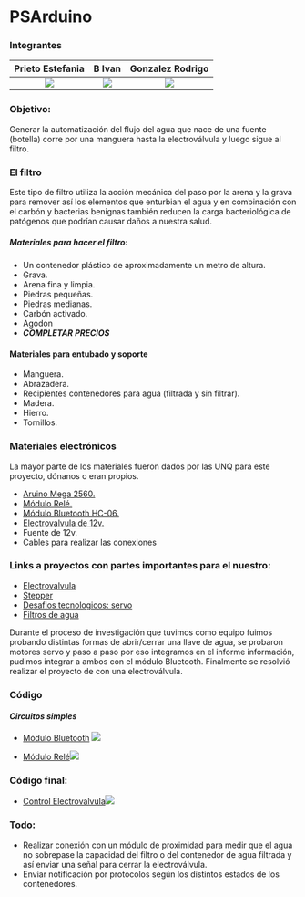 # PSArduino
### Integrantes 
|Prieto Estefania| B Ivan | Gonzalez Rodrigo |
| :--------: | :--------: | :--------: |
| [![](https://avatars0.githubusercontent.com/u/44297919?s=64&v=4)](https://github.com/EstefiCamba)     | [![](https://avatars2.githubusercontent.com/u/12256875?s=64&v=4)](https://github.com/ivigbe)     | [![](https://avatars2.githubusercontent.com/u/8609216?s=64&v=4)](https://github.com/RoAriel)     |

### Objetivo:
 Generar la automatización del flujo del agua que nace de una fuente (botella) corre por una manguera hasta la electroválvula y luego sigue al filtro.


### El filtro
Este tipo de filtro utiliza la acción mecánica del paso por la arena y la grava para remover así los elementos que enturbian el agua y en combinación con el carbón y bacterias benignas también reducen la carga bacteriológica de patógenos que podrían causar daños a nuestra salud.

##### Materiales para hacer el filtro:
- Un contenedor plástico de aproximadamente un metro de altura.
- Grava.
- Arena fina y limpia.
- Piedras pequeñas.
- Piedras medianas.
- Carbón activado.
- Agodon
- ___COMPLETAR PRECIOS___
#### Materiales para entubado y soporte
- Manguera.
- Abrazadera.
- Recipientes contenedores para agua (filtrada y sin filtrar).
- Madera.
- Hierro.
- Tornillos.

### Materiales electrónicos
La mayor parte de los materiales fueron dados por las UNQ para este proyecto, dónanos o eran propios.
- [Aruino Mega 2560.](https://articulo.mercadolibre.com.ar/MLA-619909192-arduino-mega-2560-r3-16au-cable-usb-domotica-y-robotica-_JM?quantity=1)
- [Módulo Relé.](https://articulo.mercadolibre.com.ar/MLA-706340414-modulo-relay-rele-de-1-canal-5v-10a-arduino-pic-avr-robotica-_JM?quantity=1) 
- [Módulo Bluetooth HC-06.](https://articulo.mercadolibre.com.ar/MLA-711763012-modulo-bluetooth-hc-06-maestro-serial-uart-ttl-at-arduino-_JM?quantity=1)
- [Electrovalvula de 12v.](https://articulo.mercadolibre.com.ar/MLA-613370087-electrovalvula-universal-paso-de-nafta-gnc-gas-_JM?matt_tool=96769418&matt_word&gclid=CjwKCAjwmZbpBRAGEiwADrmVXiEppShmII6bAp1gW7ySQpPJI8nOvq71xQxDBqMlDRnGWlNvtrGKHRoCubcQAvD_BwE&quantity=1)
- Fuente de 12v.
- Cables para realizar las conexiones

### Links a proyectos con partes importantes para el nuestro:

- [Electrovalvula](https://forum.arduino.cc/index.php?topic=537292.0)
- [Stepper](https://www.instructables.com/id/BYJ48-Stepper-Motor/)
- [Desafios tecnologicos: servo](https://educacion.camba.coop/course/view.php?id=2)
- [Filtros de agua](https://www.postubo.com/foro/t/comunidad/discusiones-generales/filtros-de-agua-nos-estan-timando/?page=2)

Durante el proceso de investigación que tuvimos como equipo fuimos probando distintas formas de abrir/cerrar una llave de agua, se probaron motores servo y paso a paso por eso integramos en el informe información,  pudimos integrar a ambos con el módulo Bluetooth. Finalmente se resolvió realizar el proyecto de con una electroválvula.

### Código
#### ___Circuitos simples___
-  [Módulo Bluetooth](https://etherpad.net/p/modulo-bluetooth)
![](https://i.imgur.com/wGtpWMs.png)

- [Módulo Relé](https://etherpad.net/p/rele-electro)![](https://i.imgur.com/4K36lyM.png)



### Código final:
- [Control Electrovalvula](https://etherpad.net/p/control_electrovalvula)![](https://i.imgur.com/IMZSCwX.png)

### Todo:
- Realizar conexión con un módulo de proximidad para medir que el agua no sobrepase la capacidad del filtro o del contenedor de agua filtrada y así enviar una señal para cerrar la electroválvula.
- Enviar notificación por protocolos según los distintos estados de los contenedores.
